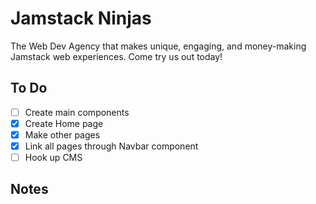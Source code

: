 # Jamstack Ninjas

The Web Dev Agency that makes unique, engaging, and money-making Jamstack web experiences. Come try us out today!

## To Do 

- [ ] Create main components
- [x] Create Home page
- [x] Make other pages 
- [x] Link all pages through Navbar component
- [ ] Hook up CMS 

## Notes
